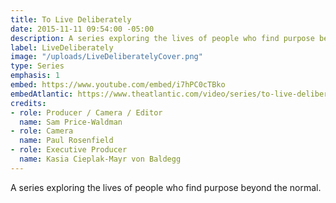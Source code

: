 ```yaml
---
title: To Live Deliberately
date: 2015-11-11 09:54:00 -05:00
description: A series exploring the lives of people who find purpose beyond the normal.
label: LiveDeliberately
image: "/uploads/LiveDeliberatelyCover.png"
type: Series
emphasis: 1
embed: https://www.youtube.com/embed/i7hPC0cTBko
embedAtlantic: https://www.theatlantic.com/video/series/to-live-deliberately/
credits:
- role: Producer / Camera / Editor
  name: Sam Price-Waldman
- role: Camera
  name: Paul Rosenfield
- role: Executive Producer
  name: Kasia Cieplak-Mayr von Baldegg
---
```


A series exploring the lives of people who find purpose beyond the normal.